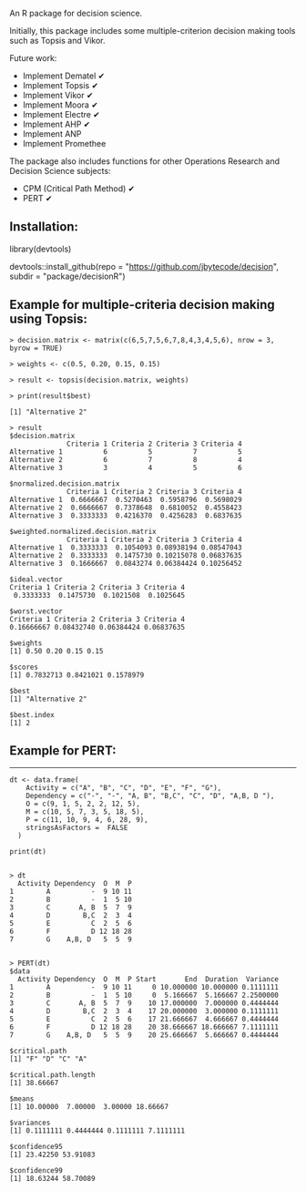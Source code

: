An R package for decision science.

Initially, this package includes some multiple-criterion decision making tools such as Topsis and Vikor.

Future work:
* Implement Dematel &#10004; 
* Implement Topsis &#10004;
* Implement Vikor &#10004;
* Implement Moora &#10004;
* Implement Electre &#10004;
* Implement AHP &#10004;
* Implement ANP
* Implement Promethee

The package also includes functions for other Operations Research and Decision Science subjects:
* CPM (Critical Path Method) &#10004;
* PERT &#10004;



Installation:
-------------

library(devtools)

devtools::install_github(repo = "https://github.com/jbytecode/decision", subdir = "package/decisionR")



Example for multiple-criteria decision making using Topsis:
---------------
```
> decision.matrix <- matrix(c(6,5,7,5,6,7,8,4,3,4,5,6), nrow = 3, byrow = TRUE)

> weights <- c(0.5, 0.20, 0.15, 0.15)

> result <- topsis(decision.matrix, weights)

> print(result$best)

[1] "Alternative 2"

> result
$decision.matrix
              Criteria 1 Criteria 2 Criteria 3 Criteria 4
Alternative 1          6          5          7          5
Alternative 2          6          7          8          4
Alternative 3          3          4          5          6

$normalized.decision.matrix
              Criteria 1 Criteria 2 Criteria 3 Criteria 4
Alternative 1  0.6666667  0.5270463  0.5958796  0.5698029
Alternative 2  0.6666667  0.7378648  0.6810052  0.4558423
Alternative 3  0.3333333  0.4216370  0.4256283  0.6837635

$weighted.normalized.decision.matrix
              Criteria 1 Criteria 2 Criteria 3 Criteria 4
Alternative 1  0.3333333  0.1054093 0.08938194 0.08547043
Alternative 2  0.3333333  0.1475730 0.10215078 0.06837635
Alternative 3  0.1666667  0.0843274 0.06384424 0.10256452

$ideal.vector
Criteria 1 Criteria 2 Criteria 3 Criteria 4 
 0.3333333  0.1475730  0.1021508  0.1025645 

$worst.vector
Criteria 1 Criteria 2 Criteria 3 Criteria 4 
0.16666667 0.08432740 0.06384424 0.06837635 

$weights
[1] 0.50 0.20 0.15 0.15

$scores
[1] 0.7832713 0.8421021 0.1578979

$best
[1] "Alternative 2"

$best.index
[1] 2

```


## Example for PERT: ##
____________________
```
dt <- data.frame(
    Activity = c("A", "B", "C", "D", "E", "F", "G"),
    Dependency = c("-", "-", "A, B", "B,C", "C", "D", "A,B, D "),
    O = c(9, 1, 5, 2, 2, 12, 5),
    M = c(10, 5, 7, 3, 5, 18, 5),
    P = c(11, 10, 9, 4, 6, 28, 9),
    stringsAsFactors =  FALSE
  )

print(dt)


> dt
  Activity Dependency  O  M  P
1        A          -  9 10 11
2        B          -  1  5 10
3        C       A, B  5  7  9
4        D        B,C  2  3  4
5        E          C  2  5  6
6        F          D 12 18 28
7        G    A,B, D   5  5  9


> PERT(dt)
$data
  Activity Dependency  O  M  P Start       End  Duration  Variance
1        A          -  9 10 11     0 10.000000 10.000000 0.1111111
2        B          -  1  5 10     0  5.166667  5.166667 2.2500000
3        C       A, B  5  7  9    10 17.000000  7.000000 0.4444444
4        D        B,C  2  3  4    17 20.000000  3.000000 0.1111111
5        E          C  2  5  6    17 21.666667  4.666667 0.4444444
6        F          D 12 18 28    20 38.666667 18.666667 7.1111111
7        G    A,B, D   5  5  9    20 25.666667  5.666667 0.4444444

$critical.path
[1] "F" "D" "C" "A"

$critical.path.length
[1] 38.66667

$means
[1] 10.00000  7.00000  3.00000 18.66667

$variances
[1] 0.1111111 0.4444444 0.1111111 7.1111111

$confidence95
[1] 23.42250 53.91083

$confidence99
[1] 18.63244 58.70089
```


